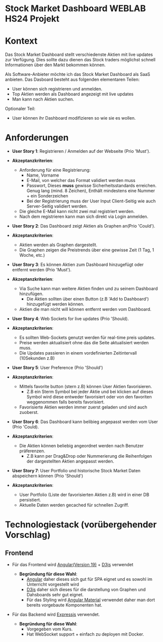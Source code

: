 # Stock Market Dashboard WEBLAB HS24 Projekt
# Kontext
Das Stock Market Dashboard stellt verschiedenste Aktien mit live updates zur Verfügung. Dies sollte dazu dienen das Stock traders möglichst schnell Informationen über den Markt bekommen können.

Als Software-Anbieter möchte ich das Stock Market Dashboard als SaaS anbieten. Das Dasboard besteht aus folgenden elementaren Teilen:
- User können sich registrieren und anmelden.
- Top Aktien werden als Dashboard angezeigt mit live updates
- Man kann nach Aktien suchen.

Optionaler Teil:
- User können ihr Dashboard modifizieren so wie sie es wollen.

# Anforderungen
- **User Story 1**: Registrieren / Anmelden auf der Webseite (Prio 'Must').
- **Akzeptanzkriterien**:
  - Anforderung für eine Registrierung:
    - Name, Vorname
    - E-Mail, von welcher das Format validiert werden muss
    - Passwort, Dieses **muss** gewisse Sicherheitsstandards erreichen. Genug lang (mind. 8 Zeichen), Enthält mindestens eine Nummer + ein Sonderzeichen
    - Bei der Registrierung muss der User Input Client-Seitig wie auch Server-Seitig validiert werden.
  - Die gleiche E-Mail kann nicht zwei mal registriert werden.
  - Nach dem registrieren kann man sich direkt via Login anmelden.

- **User Story 2**: Das Dashboard zeigt Aktien als Graphen an(Prio 'Could').
- **Akzeptanzkriterien**:
  - Aktien werden als Graphen dargestellt.
  - Die Graphen zeigen die Preistrends über eine gewisse Zeit (1 Tag, 1 Woche, etc.)

- **User Story 3**: Es können Aktien zum Dashboard hinzugefügt oder entfernt werden (Prio 'Must').
- **Akzeptanzkriterien**:
  - Via Suche kann man weitere Aktien finden und zu seinem Dashboard hinzufügen.
    - Die Aktien sollten über einen Button (z.B 'Add to Dashboard') hinzugefügt werden können.
  - Aktien die man nicht will können entfernt werden vom Dashboard.

- **User Story 4**: Web Sockets for live updates (Prio 'Should).
- **Akzeptanzkriterien**:
  - Es sollten Web-Sockets genutzt werden für real-time preis updates.
  - Preise werden aktualisiert ohne das die Seite aktualisiert werden muss.
  - Die Updates passieren in einem vordefinierten Zeitintervall (10Sekunden z.B)

- **User Story 5**: User Preference (Prio 'Should')
- **Akzeptanzkriterien**:
  - Mittels favorite button (stern z.B) können User Aktien favorisieren.
    - Z.B ein Sterm Symbol bei jeder Aktie und bei klicken auf dieses Symbol wird diese entweder favorisiert oder von den favoriten weggenommen falls bereits favorisiert.
  - Favorisierte Aktien werden immer zuerst geladen und sind auch zuoberst.

- **User Story 6**: Das Dashboard kann belibieg angepasst werden vom User (Prio 'Could).
- **Akzeptanzkriterien**:
  - Die Aktien können beliebig angeordnet werden nach Benutzer präferenzen.
    - Z.B kann per Drag&Drop oder Nummerierung die Reihenfolgen der dargestellten Aktien angepasst werden.

- **User Story 7**: User Portfolio und historische Stock Market Daten abspeichern können (Prio 'Should')
- **Akzeptanzkriterien**:
  - User Portfolio (Liste der favorisierten Aktien z.B) wird in einer DB persistiert.
  - Aktuelle Daten werden gecached für schnellen Zugriff.
    
# Technologiestack (vorübergehender Vorschlag)
## Frontend
- Für das Frontend wird [Angular(Version 19)](https://angular.dev/) + [D3js](https://d3js.org/) verwendet
  - **Begründung für diese Wahl**:
    - [Angular](https://angular.dev/) daher dieses sich gut für SPA eignet und es sowohl im Unterricht vorgestellt wird
    - [D3js](https://d3js.org/) daher sich dieses für die darstellung von Graphen und Dahsboards sehr gut eignet.
    - Für das Styling wird [Angular Material](https://material.angular.io/) verwendet daher man dort bereits vorgebaute Komponenten hat.

- Für das Backend wird [Expressjs](https://expressjs.com/) verwendet.
  - **Begründung für diese Wahl**:
    - Vorgegeben vom Kurs.
    - Hat WebSocket support + einfach zu deployen mit Docker.
